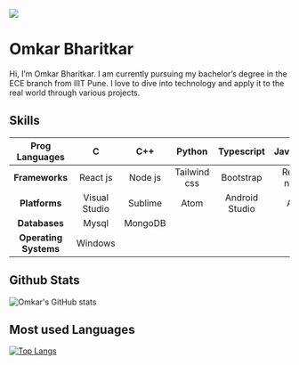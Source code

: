 

![](https://camo.githubusercontent.com/cae12fddd9d6982901d82580bdf321d81fb299141098ca1c2d4891870827bf17/68747470733a2f2f6d69726f2e6d656469756d2e636f6d2f6d61782f313336302f302a37513379765349765f7430696f4a2d5a2e676966)

# Omkar Bharitkar
Hi, I’m Omkar Bharitkar. I am currently pursuing my bachelor’s degree in the ECE branch from IIIT Pune. I love to dive into technology and apply it to the real world through various projects.

## Skills
|   **Prog Languages**  |       C       |      C++     |     Python       |   Typescript   |    Javascript    |
|:---------------------:|:-------------:|:------------:|:----------------:|:--------------:|:----------------:|
|     **Frameworks**    |   React js    |    Node js   |     Tailwind css |   Bootstrap    |    React-native  |
|     **Platforms**     | Visual Studio |    Sublime   |        Atom      | Android Studio |       AWS        |
|     **Databases**     |     Mysql     |    MongoDB   |                  |                |                  |
| **Operating Systems** |    Windows    |              |                  |                |                  |

## Github Stats
![Omkar's GitHub stats](https://github-readme-stats.vercel.app/api?username=omkar2711&show_icons=true&theme=dark)

## Most used Languages
[![Top Langs](https://github-readme-stats.vercel.app/api/top-langs/?username=omkar2711&langs_count=5&theme=dark)](https://github.com/anuraghazra/github-readme-stats)


<!--
**omkar2711/omkar2711** is a ✨ _special_ ✨ repository because its `README.md` (this file) appears on your GitHub profile.

Here are some ideas to get you started:

- 🔭 I’m currently working on ...
- 🌱 I’m currently learning ...
- 👯 I’m looking to collaborate on ...
- 🤔 I’m looking for help with ...
- 💬 Ask me about ...
- 📫 How to reach me: ...
- 😄 Pronouns: ...
- ⚡ Fun fact: ...
-->
